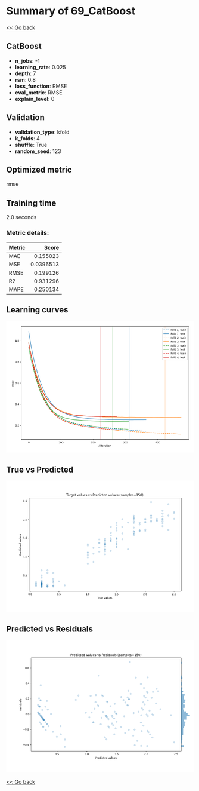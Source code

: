 # Summary of 69_CatBoost

[<< Go back](../README.md)


## CatBoost
- **n_jobs**: -1
- **learning_rate**: 0.025
- **depth**: 7
- **rsm**: 0.8
- **loss_function**: RMSE
- **eval_metric**: RMSE
- **explain_level**: 0

## Validation
 - **validation_type**: kfold
 - **k_folds**: 4
 - **shuffle**: True
 - **random_seed**: 123

## Optimized metric
rmse

## Training time

2.0 seconds

### Metric details:
| Metric   |     Score |
|:---------|----------:|
| MAE      | 0.155023  |
| MSE      | 0.0396513 |
| RMSE     | 0.199126  |
| R2       | 0.931296  |
| MAPE     | 0.250134  |



## Learning curves
![Learning curves](learning_curves.png)
## True vs Predicted

![True vs Predicted](true_vs_predicted.png)


## Predicted vs Residuals

![Predicted vs Residuals](predicted_vs_residuals.png)



[<< Go back](../README.md)
